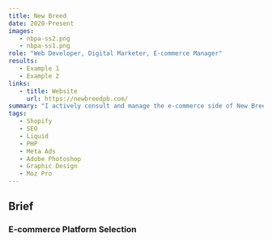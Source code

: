 ```yaml
---
title: New Breed
date: 2020-Present
images:
   - nbpa-ss2.png
   - nbpa-ss1.png
role: "Web Developer, Digital Marketer, E-commerce Manager"
results:
   - Example 1
   - Example 2
links:
   - title: Website
     url: https://newbreedpb.com/
summary: "I actively consult and manage the e-commerce side of New Breed Paintball & Airsoft. New Breed focuses on providing a friendly, reliable customer experience."
tags:
   - Shopify
   - SEO
   - Liquid
   - PHP
   - Meta Ads
   - Adobe Photoshop
   - Graphic Design
   - Moz Pro
---
```


## Brief

### E-commerce Platform Selection
